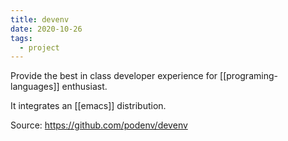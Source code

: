 ```yaml
---
title: devenv
date: 2020-10-26
tags:
  - project
---
```


Provide the best in class developer experience for [[programing-languages]] enthusiast.

It integrates an [[emacs]] distribution.

Source: https://github.com/podenv/devenv
